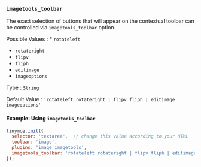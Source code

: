 ### `imagetools_toolbar`

The exact selection of buttons that will appear on the contextual toolbar can be controlled via `imagetools_toolbar` option.

Possible Values
: * `rotateleft`
* `rotateright`
* `flipv`
* `fliph`
* `editimage`
* `imageoptions`

Type
: `String`

Default Value
: `'rotateleft rotateright | flipv fliph | editimage imageoptions'`

#### Example: Using `imagetools_toolbar`

```js
tinymce.init({
  selector: 'textarea',  // change this value according to your HTML
  toolbar: 'image',
  plugins: 'image imagetools',
  imagetools_toolbar: 'rotateleft rotateright | flipv fliph | editimage imageoptions'
});
```

